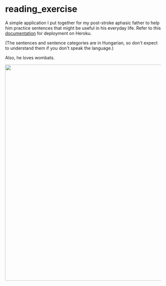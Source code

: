 # reading_exercise

A simple application I put together for my post-stroke aphasic father to help him practice sentences that might be useful in his everyday life. Refer to this [documentation](https://devcenter.heroku.com/articles/git) for deployment on Heroku.

(The sentences and sentence categories are in Hungarian, so don't expect to understand them if you don't speak the language.)

Also, he loves wombats.

<img src="https://www.pngmart.com/files/22/Wombats-PNG-Photos.png" width="700"/>
